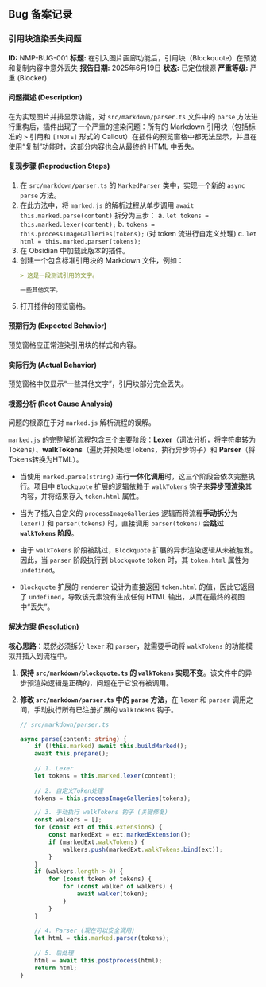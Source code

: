 ## Bug 备案记录

### 引用块渲染丢失问题

**ID:** NMP-BUG-001
**标题:** 在引入图片画廊功能后，引用块（Blockquote）在预览和复制内容中意外丢失
**报告日期:** 2025年6月19日
**状态:** 已定位根源
**严重等级:** 严重 (Blocker)

#### 问题描述 (Description)

在为实现图片并排显示功能，对 `src/markdown/parser.ts` 文件中的 `parse` 方法进行重构后，插件出现了一个严重的渲染问题：所有的 Markdown 引用块（包括标准的 `>` 引用和 `[!NOTE]` 形式的 Callout）在插件的预览窗格中都无法显示，并且在使用“复制”功能时，这部分内容也会从最终的 HTML 中丢失。

#### 复现步骤 (Reproduction Steps)

1.  在 `src/markdown/parser.ts` 的 `MarkedParser` 类中，实现一个新的 `async parse` 方法。
2.  在此方法中，将 `marked.js` 的解析过程从单步调用 `await this.marked.parse(content)` 拆分为三步：
    a. `let tokens = this.marked.lexer(content);`
    b. `tokens = this.processImageGalleries(tokens);` (对 token 流进行自定义处理)
    c. `let html = this.marked.parser(tokens);`
3.  在 Obsidian 中加载此版本的插件。
4.  创建一个包含标准引用块的 Markdown 文件，例如：
    ```markdown
    > 这是一段测试引用的文字。
    
    一些其他文字。
    ```
5.  打开插件的预览窗格。

#### 预期行为 (Expected Behavior)

预览窗格应正常渲染引用块的样式和内容。

#### 实际行为 (Actual Behavior)

预览窗格中仅显示“一些其他文字”，引用块部分完全丢失。

#### 根源分析 (Root Cause Analysis)

问题的根源在于对 `marked.js` 解析流程的误解。

`marked.js` 的完整解析流程包含三个主要阶段：**Lexer**（词法分析，将字符串转为Tokens）、**walkTokens**（遍历并预处理Tokens，执行异步钩子）和 **Parser**（将Tokens转换为HTML）。

* 当使用 `marked.parse(string)` 进行**一体化调用**时，这三个阶段会依次完整执行。项目中 `Blockquote` 扩展的逻辑依赖于 `walkTokens` 钩子来**异步预渲染**其内容，并将结果存入 `token.html` 属性。

* 当为了插入自定义的 `processImageGalleries` 逻辑而将流程**手动拆分**为 `lexer()` 和 `parser(tokens)` 时，直接调用 `parser(tokens)` 会**跳过 `walkTokens` 阶段**。

* 由于 `walkTokens` 阶段被跳过，`Blockquote` 扩展的异步渲染逻辑从未被触发。因此，当 `parser` 阶段执行到 `blockquote` token 时，其 `token.html` 属性为 `undefined`。
* `Blockquote` 扩展的 `renderer` 设计为直接返回 `token.html` 的值，因此它返回了 `undefined`，导致该元素没有生成任何 HTML 输出，从而在最终的视图中“丢失”。

#### 解决方案 (Resolution)

**核心思路**：既然必须拆分 `lexer` 和 `parser`，就需要手动将 `walkTokens` 的功能模拟并插入到流程中。

1.  **保持 `src/markdown/blockquote.ts` 的 `walkTokens` 实现不变**。该文件中的异步预渲染逻辑是正确的，问题在于它没有被调用。

2.  **修改 `src/markdown/parser.ts` 中的 `parse` 方法**，在 `lexer` 和 `parser` 调用之间，手动执行所有已注册扩展的 `walkTokens` 钩子。

    ```typescript
    // src/markdown/parser.ts
    
    async parse(content: string) {
        if (!this.marked) await this.buildMarked();
        await this.prepare();
        
        // 1. Lexer
        let tokens = this.marked.lexer(content);
        
        // 2. 自定义Token处理
        tokens = this.processImageGalleries(tokens);
    
        // 3. 手动执行 walkTokens 钩子 (关键修复)
        const walkers = [];
        for (const ext of this.extensions) {
            const markedExt = ext.markedExtension();
            if (markedExt.walkTokens) {
                walkers.push(markedExt.walkTokens.bind(ext));
            }
        }
        if (walkers.length > 0) {
            for (const token of tokens) {
                for (const walker of walkers) {
                    await walker(token);
                }
            }
        }
        
        // 4. Parser (现在可以安全调用)
        let html = this.marked.parser(tokens);  
        
        // 5. 后处理
        html = await this.postprocess(html);
        return html;
    }
    ```
